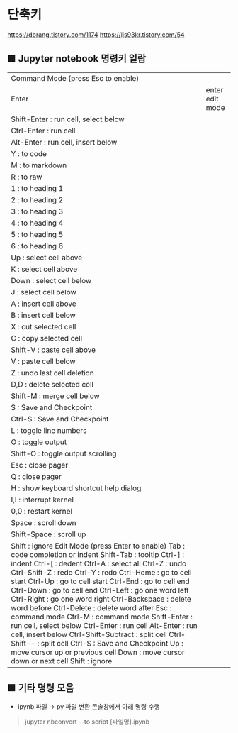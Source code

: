 # 단축키

<https://dbrang.tistory.com/1174>
<https://ljs93kr.tistory.com/54>

## ■ Jupyter notebook 명령키 일람

<table>
<tr><td colspan=2>Command Mode (press Esc to enable)</td></tr>

<tr><td>Enter</td><td>enter edit mode</td></tr>
<tr><td>Shift-Enter : run cell, select below
<tr><td>Ctrl-Enter : run cell
<tr><td>Alt-Enter : run cell, insert below
<tr><td>Y : to code
<tr><td>M : to markdown
<tr><td>R : to raw
<tr><td>1 : to heading 1
<tr><td>2 : to heading 2
<tr><td>3 : to heading 3
<tr><td>4 : to heading 4
<tr><td>5 : to heading 5
<tr><td>6 : to heading 6
<tr><td>Up : select cell above
<tr><td>K : select cell above
<tr><td>Down : select cell below
<tr><td>J : select cell below
<tr><td>A : insert cell above
<tr><td>B : insert cell below
<tr><td>X : cut selected cell
<tr><td>C : copy selected cell
<tr><td>Shift-V : paste cell above
<tr><td>V : paste cell below
<tr><td>Z : undo last cell deletion
<tr><td>D,D : delete selected cell
<tr><td>Shift-M : merge cell below
<tr><td>S : Save and Checkpoint
<tr><td>Ctrl-S : Save and Checkpoint
<tr><td>L : toggle line numbers
<tr><td>O : toggle output
<tr><td>Shift-O : toggle output scrolling
<tr><td>Esc : close pager
<tr><td>Q : close pager
<tr><td>H : show keyboard shortcut help dialog
<tr><td>I,I : interrupt kernel
<tr><td>0,0 : restart kernel
<tr><td>Space : scroll down
<tr><td>Shift-Space : scroll up
<tr><td>Shift : ignore
Edit Mode (press Enter to enable)
Tab : code completion or indent
Shift-Tab : tooltip
Ctrl-] : indent
Ctrl-[ : dedent
Ctrl-A : select all
Ctrl-Z : undo
Ctrl-Shift-Z : redo
Ctrl-Y : redo
Ctrl-Home : go to cell start
Ctrl-Up : go to cell start
Ctrl-End : go to cell end
Ctrl-Down : go to cell end
Ctrl-Left : go one word left
Ctrl-Right : go one word right
Ctrl-Backspace : delete word before
Ctrl-Delete : delete word after
Esc : command mode
Ctrl-M : command mode
Shift-Enter : run cell, select below
Ctrl-Enter : run cell
Alt-Enter : run cell, insert below
Ctrl-Shift-Subtract : split cell
Ctrl-Shift-- : split cell
Ctrl-S : Save and Checkpoint
Up : move cursor up or previous cell
Down : move cursor down or next cell
Shift : ignore

</table>

## ■ 기타 명령 모음

- ipynb 파일 → py 파일 변환
  콘솔창에서 아래 명령 수행

> jupyter nbconvert --to script [파일명].ipynb